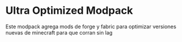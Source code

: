 # Ultra Optimized Modpack
Este modpack agrega mods de forge y fabric para optimizar versiones nuevas de minecraft para que corran sin lag
